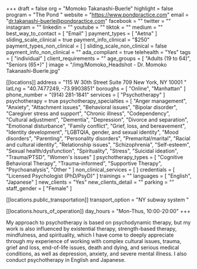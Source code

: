 +++
draft = false
org = "Momoko Takanashi-Buerle"
highlight = false
program = "The Pond "
website = "https://www.pondpractice.com"
email = "dr.takanashi-buerle@pondpractice.com"
facebook = ""
twitter = ""
instagram = ""
linkedin = ""
youtube = ""
tiktok = ""
medium = ""
best_way_to_contact = [ "Email" ]
payment_types = [ "Aetna" ]
sliding_scale_clinical = true
payment_info_clinical = "$250"
payment_types_non_clinical = [ ]
sliding_scale_non_clinical = false
payment_info_non_clinical = ""
ada_compliant = true
telehealth = "Yes"
tags = [ "individual" ]
client_requirements = ""
age_groups = [ "Adults (19 to 64)", "Seniors (65+)" ]
image = "/img/Momoko_Headshot - Dr. Momoko Takanashi-Buerle.jpg"

[[locations]]
address = "115 W 30th Street  Suite 709  New York, NY 10001  ​"
latLng = "40.7477249, -73.9903851"
boroughs = [ "Online", "Manhattan" ]
phone_number = "(914) 281-1841"
services = [ "Psychotherapy" ]
psychotherapy = true
psychotherapy_specialties = [
  "Anger management",
  "Anxiety",
  "Attachment issues",
  "Behavioral issues",
  "Bipolar disorder",
  "Caregiver stress and support",
  "Chronic illness",
  "Codependency",
  "Cultural adjustment",
  "Dementia",
  "Depression",
  "Divorce and separation",
  "Emotional disturbance",
  "Family conflict",
  "Grief, loss, and bereavement",
  "Identity development",
  "LGBTQIA, gender, and sexual identity",
  "Mood disorders",
  "Parenting",
  "Personality disorders",
  "Premarital/marital",
  "Racial and cultural identity",
  "Relationship issues",
  "Schizophrenia",
  "Self-esteem",
  "Sexual health/dysfunction",
  "Spirituality",
  "Stress",
  "Suicidal ideation",
  "Trauma/PTSD",
  "Women's issues"
]
psychotherapy_types = [
  "Cognitive Behavioral Therapy",
  "Trauma-informed",
  "Supportive Therapy",
  "Psychoanalysis",
  "Other "
]
non_clinical_services = [ ]
credentials = [ "Licensed Psychologist (PhD/PsyD)" ]
trainings = ""
languages = [ "English", "Japanese" ]
new_clients = "Yes"
new_clients_detail = ""
parking = ""
staff_gender = [ "Female" ]

  [[locations.public_transportation]]
  transport_option = "NY subway system "

  [[locations.hours_of_operation]]
  day_hours = "Mon-Thus, 10:00-20:00"
+++


My approach to psychotherapy is based on psychodynamic therapy, but my work is also influenced by existential therapy, strength-based therapy, mindfulness, and spirituality, which I have come to deeply appreciate through my experience of working with complex cultural issues, trauma, grief and loss, end-of-life issues, death and dying, and serious medical conditions, as well as depression, anxiety, and severe mental illness.  I also conduct psychotherapy in English and Japanese.
